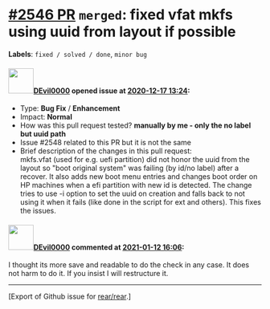 [\#2546 PR](https://github.com/rear/rear/pull/2546) `merged`: fixed vfat mkfs using uuid from layout if possible
================================================================================================================

**Labels**: `fixed / solved / done`, `minor bug`

#### <img src="https://avatars.githubusercontent.com/u/3344302?v=4" width="50">[DEvil0000](https://github.com/DEvil0000) opened issue at [2020-12-17 13:24](https://github.com/rear/rear/pull/2546):

-   Type: **Bug Fix** / **Enhancement**
-   Impact: **Normal**
-   How was this pull request tested? **manually by me - only the no
    label but uuid path**
-   Issue \#2548 related to this PR but it is not the same
-   Brief description of the changes in this pull request:  
    mkfs.vfat (used for e.g. uefi partition) did not honor the uuid from
    the layout so "boot original system" was failing (by id/no label)
    after a recover. It also adds new boot menu entries and changes boot
    order on HP machines when a efi partition with new id is detected.
    The change tries to use -i option to set the uuid on creation and
    falls back to not using it when it fails (like done in the script
    for ext and others). This fixes the issues.

#### <img src="https://avatars.githubusercontent.com/u/3344302?v=4" width="50">[DEvil0000](https://github.com/DEvil0000) commented at [2021-01-12 16:06](https://github.com/rear/rear/pull/2546#issuecomment-758759931):

I thought its more save and readable to do the check in any case. It
does not harm to do it. If you insist I will restructure it.

------------------------------------------------------------------------

\[Export of Github issue for
[rear/rear](https://github.com/rear/rear).\]
